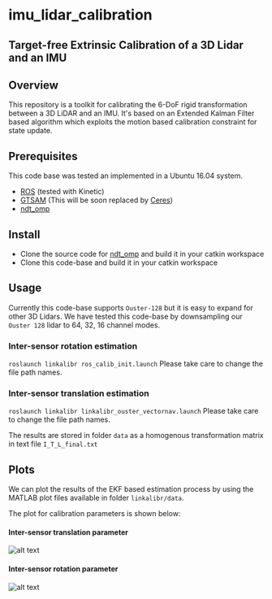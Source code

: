 # imu_lidar_calibration
## Target-free Extrinsic Calibration of a 3D Lidar and an IMU

## Overview

This repository is a toolkit for calibrating the 6-DoF rigid transformation between a 3D LiDAR and an IMU. It's based on an Extended Kalman Filter based algorithm which exploits the motion based calibration constraint for state update.

## Prerequisites 
This code base was tested an implemented in a Ubuntu 16.04 system.
- [ROS](http://wiki.ros.org/ROS/Installation) (tested with Kinetic)
- [GTSAM](https://gtsam.org/build/) (This will be soon replaced by [Ceres](http://ceres-solver.org/installation.html))
- [ndt_omp](https://github.com/APRIL-ZJU/ndt_omp) 

## Install

- Clone the source code for [ndt_omp](https://github.com/APRIL-ZJU/ndt_omp) and build it in your catkin workspace
- Clone this code-base and build it in your catkin workspace

## Usage

Currently this code-base supports `Ouster-128` but it is easy to expand for other 3D Lidars. We have tested this code-base by downsampling our `Ouster 128` lidar to 64, 32, 16 channel modes.

### Inter-sensor rotation estimation
`roslaunch linkalibr ros_calib_init.launch`
Please take care to change the file path names.

### Inter-sensor translation estimation
`roslaunch linkalibr linkalibr_ouster_vectornav.launch`
Please take care to change the file path names.

The results are stored in folder `data` as a homogenous transformation matrix in text file `I_T_L_final.txt`

## Plots
We can plot the results of the EKF based estimation process by using the MATLAB plot files available in folder `linkalibr/data`. 

The plot for calibration parameters is shown below:

#### Inter-sensor translation parameter
![alt text](https://github.com/SubMishMar/imu_lidar_calibration/blob/main/figures/calibXYZ.jpg?raw=true)

#### Inter-sensor rotation parameter
![alt text](https://github.com/SubMishMar/imu_lidar_calibration/blob/main/figures/calibEulerXYZ.jpg?raw=true)



